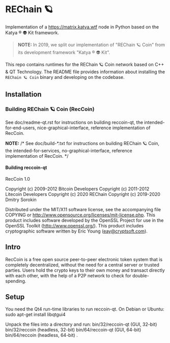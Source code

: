# REChain 🪐

Implementation of a <https://matrix.katya.wtf> node in Python based on the Katya ® 👽 Kit framework.

> **NOTE:** In 2019, we split our implementation of "REChain 🪐 Coin" from its development framework
> "Katya ® 👽 Kit".

This repo contains runtimes for the REChain 🪐 Coin network based on C++ & QT Technology. The README file provides
information about installing the `REChain 🪐 Coin` binary and developing on the codebase.

## Installation

### Building REChain 🪐 Coin (RecCoin)

See doc/readme-qt.rst for instructions on building reccoin-qt,
the intended-for-end-users, nice-graphical-interface, reference
implementation of RecCoin.

**NOTE:** /* See doc/build-*.txt for instructions on building REChain 🪐 Coin,
the intended-for-services, no-graphical-interface, reference
implementation of RecCoin. */

#### Building reccoin-qt

RecCoin 1.0

Copyright (c) 2009-2012 Bitcoin Developers
Copyright (c) 2011-2012 Litecoin Developers
Copyright (c) 2020 REChain
Copyright (c) 2019-2020 Dmitry Sorokin

Distributed under the MIT/X11 software license, see the accompanying
file COPYING or http://www.opensource.org/licenses/mit-license.php.
This product includes software developed by the OpenSSL Project for use in
the OpenSSL Toolkit (http://www.openssl.org/).  This product includes
cryptographic software written by Eric Young (eay@cryptsoft.com).


Intro
-----
RecCoin is a free open source peer-to-peer electronic token system that is
completely decentralized, without the need for a central server or trusted
parties.  Users hold the crypto keys to their own money and transact directly
with each other, with the help of a P2P network to check for double-spending.


Setup
-----
You need the Qt4 run-time libraries to run reccoin-qt. On Debian or Ubuntu:
  sudo apt-get install libqtgui4

Unpack the files into a directory and run:
 bin/32/reccoin-qt (GUI, 32-bit)
 bin/32/reccoin (headless, 32-bit)
 bin/64/reccoin-qt (GUI, 64-bit)
 bin/64/reccoin (headless, 64-bit)
 .
